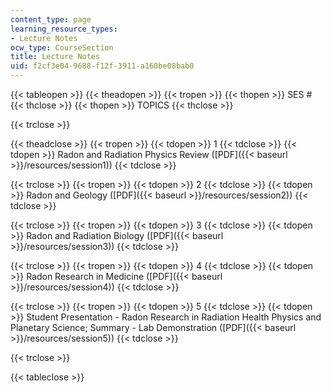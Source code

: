 ```yaml
---
content_type: page
learning_resource_types:
- Lecture Notes
ocw_type: CourseSection
title: Lecture Notes
uid: f2cf3e04-9688-f12f-3911-a160be08bab0
---
```


{{< tableopen >}}
{{< theadopen >}}
{{< tropen >}}
{{< thopen >}}
SES #
{{< thclose >}}
{{< thopen >}}
TOPICS
{{< thclose >}}

{{< trclose >}}

{{< theadclose >}}
{{< tropen >}}
{{< tdopen >}}
1
{{< tdclose >}}
{{< tdopen >}}
Radon and Radiation Physics Review ([PDF]({{< baseurl >}}/resources/session1))
{{< tdclose >}}

{{< trclose >}}
{{< tropen >}}
{{< tdopen >}}
2
{{< tdclose >}}
{{< tdopen >}}
Radon and Geology ([PDF]({{< baseurl >}}/resources/session2))
{{< tdclose >}}

{{< trclose >}}
{{< tropen >}}
{{< tdopen >}}
3
{{< tdclose >}}
{{< tdopen >}}
Radon and Radiation Biology ([PDF]({{< baseurl >}}/resources/session3))
{{< tdclose >}}

{{< trclose >}}
{{< tropen >}}
{{< tdopen >}}
4
{{< tdclose >}}
{{< tdopen >}}
Radon Research in Medicine ([PDF]({{< baseurl >}}/resources/session4))
{{< tdclose >}}

{{< trclose >}}
{{< tropen >}}
{{< tdopen >}}
5
{{< tdclose >}}
{{< tdopen >}}
Student Presentation - Radon Research in Radiation Health Physics and Planetary Science; Summary - Lab Demonstration ([PDF]({{< baseurl >}}/resources/session5))
{{< tdclose >}}

{{< trclose >}}

{{< tableclose >}}